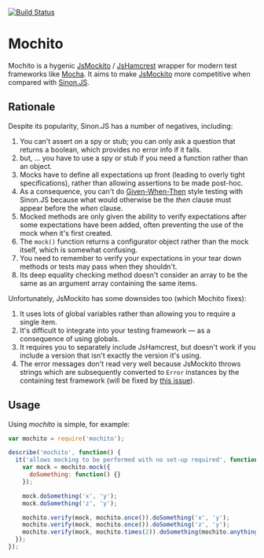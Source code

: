 [![Build Status](https://travis-ci.org/dchambers/mochito.png)](https://travis-ci.org/dchambers/mochito)

# Mochito

Mochito is a hygenic [JsMockito](http://jsmockito.org/) / [JsHamcrest](http://danielmartins.ninja/jshamcrest/) wrapper for modern test frameworks like [Mocha](http://mochajs.org/). It aims to make [JsMockito](http://jsmockito.org/) more competitive when compared with [Sinon.JS](http://sinonjs.org/).


## Rationale

Despite its popularity, Sinon.JS has a number of negatives, including:

  1. You can't assert on a spy or stub; you can only ask a question that returns
     a boolean, which provides no error info if it fails.
  2. but, ... you have to use a spy or stub if you need a function rather
     than an object.
  3. Mocks have to define all expectations up front (leading to overly tight
     specifications), rather than allowing assertions to be made post-hoc.
  4. As a consequence, you can't do
     [Given-When-Then](https://en.wikipedia.org/wiki/Given-When-Then) style
     testing with Sinon.JS because what would otherwise be the _then_ clause
     must appear before the _when_ clause.
  5. Mocked methods are only given the ability to verify expectations after some
     expectations have been added, often preventing the use of the mock when
     it's first created.
  6. The `mock()` function returns a configurator object rather than the mock
     itself, which is somewhat confusing.
  7. You need to remember to verify your expectations in your tear down methods
     or tests may pass when they shouldn't.
  8. Its deep equality checking method doesn't consider an array to be
     the same as an argument array containing the same items.

Unfortunately, JsMockito has some downsides too (which Mochito fixes):

  1. It uses lots of global variables rather than allowing you to require a
     single item.
  2. It's difficult to integrate into your testing framework &mdash; as a
     consequence of using globals.
  3. It requires you to separately include JsHamcrest, but doesn't work
     if you include a version that isn't exactly the version it's using.
  4. The error messages don't read very well because JsMockito throws strings
     which are subsequently converted to `Error` instances by the containing
     test framework (will be fixed by
     [this issue](https://github.com/cleishm/jsmockito/issues/38)).


## Usage

Using _mochito_ is simple, for example:

```js
var mochito = require('mochito');

describe('mochito', function() {
  it('allows mocking to be performed with no set-up required', function() {
    var mock = mochito.mock({
      doSomething: function() {}
    });

    mock.doSomething('x', 'y');
    mock.doSomething('z', 'y');

    mochito.verify(mock, mochito.once()).doSomething('x', 'y');
    mochito.verify(mock, mochito.once()).doSomething('z', 'y');
    mochito.verify(mock, mochito.times(2)).doSomething(mochito.anything(), 'y');
  });
});
```

